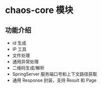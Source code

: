 # chaos-core 模块
> 

## 功能介绍

- id 生成
- IP 工具
- 文件处理
- 通用异常处理
- 二维码生成/解析
- SpringServer 服务端口号和上下文路径获取
- 通用 Response 封装，支持 Result 和 Page
